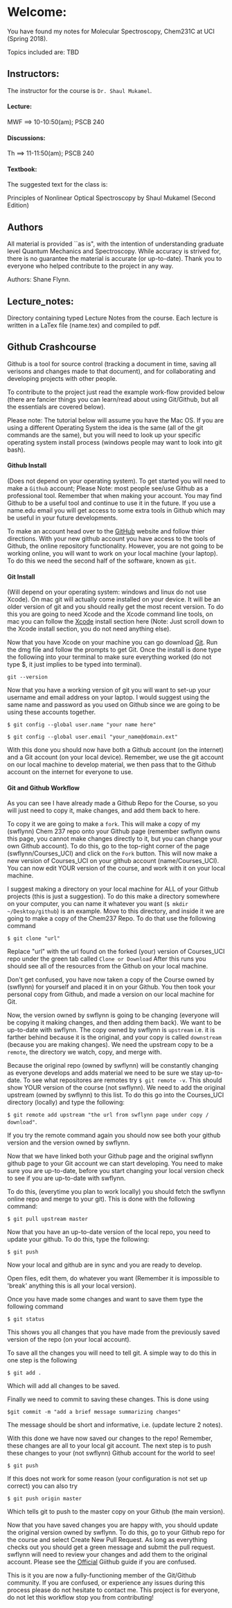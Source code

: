 # Welcome:
You have found my notes for Molecular Spectroscopy, Chem231C at UCI (Spring 2018).

Topics included are: TBD

## Instructors:
The instructor for the course is `Dr. Shaul Mukamel`.

#### Lecture:
MWF ==> 10-10:50(am); PSCB 240

#### Discussions:
Th ==> 11-11:50(am); PSCB 240

#### Textbook:
The suggested text for the class is:

Principles of Nonlinear Optical Spectroscopy by Shaul Mukamel (Second Edition)

## Authors
All material is provided ``as is", with the intention of understanding graduate level Quantum Mechanics and Spectroscopy.
While accuracy is strived for, there is no guarantee the material is accurate (or up-to-date). 
Thank you to everyone who helped contribute to the project in any way.

Authors: Shane Flynn.

## Lecture_notes:
Directory containing typed Lecture Notes from the course.
Each lecture is written in a LaTex file (name.tex) and compiled to pdf.

## Github Crashcourse
Github is a tool for source control (tracking a document in time, saving all verisons and changes made to that document), and for collaborating and developing projects with other people.

To contribute to the project just read the example work-flow provided below (there are fancier things you can learn/read about using Git/Github, but all the essentials are covered below).

Please note: The tutorial below will assume you have the Mac OS.
If you are using a different Operating System the idea is the same (all of the git commands are the same), but you will need to look up your specific operating system install process (windows people may want to look into git bash).

#### Github Install
(Does not depend on your operating system).
To get started you will need to make a `Github` account; Please Note: most people see/use Github as a professional tool.
Remember that when making your account. 
You may find Github to be a useful tool and continue to use it in the future.
If you use a name.edu email you will get access to some extra tools in Github which  may be useful in your future developments.

To make an account head over to the [GitHub](http://github.com) website and follow thier directions.
With your new github account you have access to the tools of Github, the online repository functionality.
However, you are not going to be working online, you will want to work on your local machine (your laptop).
To do this we need the second half of the software, known as `git`.

#### Git Install
(Will depend on your operating system: windows and linux do not use Xcode).
On mac git will actually come installed on your device.
It will be an older version of git and you should really get the most recent version.
To do this you are going to need Xcode and the Xcode command line tools, on mac you can follow the [Xcode](https://github.com/swflynn/fortran_tutorials/tree/master/fortran_crashcourse/00) install section here (Note: Just scroll down to the Xcode install section, you do not need anything else).

Now that you have Xcode on your machine you can go download [Git](https://git-scm.com/downloads).
Run the dmg file and follow the prompts to get Git.
Once the install is done type the following into your terminal to make sure everything worked (do not type $, it just implies to be typed into terminal).

`git --version`

Now that you have a working version of git you will want to set-up your username and email address on your laptop.
I would suggest using the same name and password as you used on Github since we are going to be using these accounts together.

`$ git config --global user.name "your name here"`

`$ git config --global user.email "your_name@domain.ext"`

With this done you should now have both a Github account (on the internet) and a Git account (on your local device).
Remember, we use the git account on our local machine to develop material, we then pass that to the Github account on the internet for everyone to use.

#### Git and Github Workflow
As you can see I have already made a Github Repo for the Course, so you will just need to copy it, make changes, and add them back to here.

To copy it we are going to make a `fork`.
This will make a copy of my (swflynn) Chem 237 repo onto your Github page (remember swflynn owns this page, you cannot make changes directly to it, but you can change your own Github account).
To do this, go to the top-right corner of the page (swflynn/Courses_UCI) and click on the `Fork` button.
This will now make a new  version of Courses_UCI on your github account (name/Courses_UCI).
You can now edit YOUR version of the course,  and work with it on your local machine.

I suggest making a directory on your local machine for ALL of your Github projects (this is just a suggestion).
To do this make a directory somewhere on your computer, you can name it whatever you want (`$ mkdir ~/Desktop/github`) is an example.
Move to this directory, and inside it we are going to make a copy of the Chem237 Repo. 
To do that use the following command

`$ git clone "url"`

Replace "url" with the url found on the forked (your) version of Courses_UCI repo under the green tab called `Clone or Download`
After this runs you should see all of the resources from the Github on your local machine.

Don't get confused, you have now taken a copy of the Course owned by (swflynn) for yourself and placed it in on your Github.
You then took your personal copy from Github, and made a version on our local machine for Git.

Now, the version owned by swflynn is going to be changing (everyone will be copying it making changes, and then adding them back).
We want to be up-to-date with swflynn.
The copy owned by swflynn is `upstream` i.e. it is farther behind because it is the original, and your copy is called `downstream` (because you are making changes).
We need the upstream copy to be a `remote`, the directory we  watch, copy, and merge  with.

Because the original repo (owned by swflynn) will be constantly changing as everyone develops and adds material we need to be sure we stay up-to-date.
To see what repositores are remotes try `$ git remote -v`.
This should show YOUR version of the course (not swflynn).
We need to add the original upstream (owned by swflynn) to this list.
To do this go into the Courses_UCI directory (locally) and type the following:

`$ git remote add upstream "the url from swflynn page under copy / download"`.

If you try the remote command again you should now see both your github version and the version owned by swflynn.

Now that we have linked both your Github page and the original swflynn github page to your Git account we can start developing.
You need to make sure you are up-to-date, before you start changing your local version check to see if you are up-to-date with swflynn.

To do this, (everytime you plan to work locally) you should fetch the swflynn online repo and merge to your git).
This is done with the following command:

`$ git pull upstream master`

Now that you have an up-to-date version of the local repo, you need to update your github. To do this, type the following:

`$ git push`

Now your local and github are in sync and you are ready to develop.

Open files, edit them, do whatever you want (Remember it is impossible to 'break' anything this is all your local version).

Once you have made some changes  and want to save them type the following command

`$ git status`

This shows you all changes that you have made from the previously saved version of the repo (on your local account).

To save all the changes you will need to tell git.
A simple way to do this in one step is the following

`$ git add .`

Which will add all changes to be saved.

Finally we need to commit to saving these changes.
This is done using

`$git commit -m "add a brief message summarizing changes"`

The message should be short and informative, i.e. (update lecture 2 notes).

With this done we have now saved our changes to the repo!
Remember, these changes are all to your local git account.
The next step is to push these changes to your (not swflynn) Github account for the world to see!

`$ git push`

If this does not work for some reason (your configuration is not  set up correct) you can also try

`$ git push origin master`

Which tells git to push to the master copy on your Github (the main version).

Now that you have saved changes you are happy with, you should update the original version owned by swflynn.
To do this, go to your Github repo for the course and select Create New Pull Request.
As long as everything checks out you should get a green message and submit the pull request.
swflynn will need to review your changes and add them to the original account.
Please see the [Official](https://help.github.com/articles/creating-a-pull-request-from-a-fork/) Giithub guide if you are confused.

This is it you are now a fully-functioning member of the Git/Github community.
If you are confused, or experience any issues during this process please do not hesitate to contact me.
This project is for everyone, do not let this workflow stop you from contributing!
